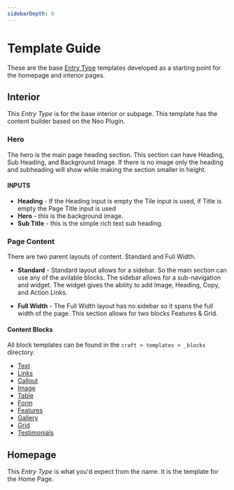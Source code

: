 ```yaml
---
sidebarDepth: 0
---
```


# Template Guide
These are the base [Entry Type](https://docs.craftcms.com/v2/sections-and-entries.html#entry-types) templates developed as a starting point for the homepage and interior pages.

## Interior
This *Entry Type* is for the base interior or subpage. This template has the content builder based on the Neo Plugin.

### Hero
The hero is the main page heading section. This section can have Heading, Sub Heading, and Background Image.  If there is no image only the heading and subheading will show while making the section smaller in height. 

#### INPUTS

* **Heading** -
If the Heading input is empty the Tile input is used, if Title is empty the Page Title input is used
* **Hero** - this is the background image.
* **Sub Title** - this is the simple rich text sub heading.


### Page Content
There are two parent layouts of content.  Standard and Full Width.
* **Standard** - Standard layout allows for a sidebar. So the main section can use any of the avilable blocks. The sidebar allows for a sub-navigation and widget. The widget gives the ability to add Image, Heading, Copy, and Action Links.

* **Full Width** - The Full Width layout has no sidebar so it spans the full width of the page. This section allows for two blocks Features & Grid.

#### Content Blocks
All block templates can be found in the `craft > templates > _blocks` directory.
* [Text](/templates/text.md)
* [Links](/templates/links.md)
* [Callout](/templates/callout.md)
* [Image](/templates/image.md)
* [Table](/templates/table.md)
* [Form](/templates/form.md)
* [Features](/templates/features.md)
* [Gallery](/templates/gallery.md)
* [Grid](/templates/grid.md)
* [Testimonials](/templates/testimonials.md)


## Homepage
This *Entry Type* is what you'd expect from the name. It is the template for the Home Page.

<Bit/>